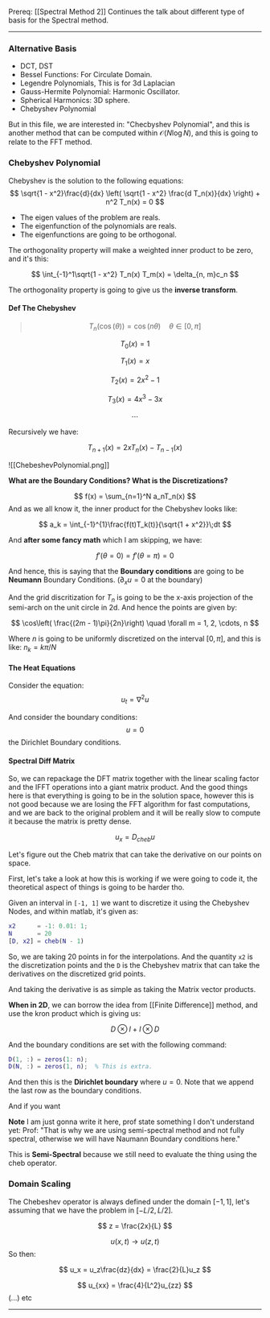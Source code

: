 Prereq: [[Spectral Method 2]]
Continues the talk about different type of basis for the Spectral method. 

---


### Alternative Basis

* DCT, DST
* Bessel Functions: For Circulate Domain. 
* Legendre Polynomials, This is for 3d Laplacian 
* Gauss-Hermite Polynomial: Harmonic Oscillator. 
* Spherical Harmonics: 3D sphere.  
* Chebyshev Polynomial

But in this file, we are interested in: "Checbyshev Polynomial", and this is another method that can be computed within $\mathcal{O}(N\log{N})$, and this is going to relate to the FFT method. 

### Chebyshev Polynomial

Chebyshev is the solution to the following equations: 
$$
\sqrt{1 - x^2}\frac{d}{dx} \left( 
	\sqrt{1 - x^2} \frac{d T_n(x)}{dx}
\right)
+
n^2 T_n(x) = 0
$$

* The eigen values of the problem are reals. 
* The eigenfunction of the polynomials are reals. 
* The eigenfunctions are going to be orthogonal. 

The orthogonality property will make a weighted inner product to be zero, and it's this: 

$$
\int_{-1}^1\sqrt{1 - x^2} T_n(x) T_m(x) = \delta_{n, m}c_n
$$

The orthogonality property is going to give us the **inverse transform**. 

#### Def The Chebyshev

> $$
> T_n(\cos(\theta)) = \cos(n\theta) \quad \theta \in [0, \pi]
> $$

$$
T_0(x) = 1
$$

$$
T_1(x) = x
$$

$$
T_2(x) = 2x^2 - 1
$$ 

$$
T_3(x) = 4x^3 - 3x
$$

$$
\cdots
$$

 Recursively we have: 
 
$$
T_{n + 1}(x) = 2xT_n(x) - T_{n - 1}(x) 
$$

![[ChebeshevPolynomial.png]]

**What are the Boundary Conditions? What is the Discretizations?**

$$
f(x) = \sum_{n=1}^N a_nT_n(x)
$$
And as we all know it, the inner product for the Chebyshev looks like: 

$$
a_k = \int_{-1}^{1}\frac{f(t)T_k(t)}{\sqrt{1 + x^2}}\;dt
$$

And **after some fancy math** which I am skipping, we have: 

$$
f'(\theta = 0) = f'(\theta=\pi) = 0
$$

And hence, this is saying  that the **Boundary conditions** are going to be **Neumann** Boundary Conditions. ($\partial_x u = 0$ at the boundary)

And the grid discritization for $T_n$ is going to be the x-axis projection of the semi-arch on the unit circle in 2d. And hence the points are given by: 

$$
\cos\left( \frac{(2m - 1)\pi}{2n}\right) \quad \forall m = 1, 2, \cdots, n
$$

Where $n$ is going to be uniformly discretized on the interval $[0, \pi]$, and this is like: $n_k = k\pi/N$

#### The Heat Equations

Consider the equation: 
$$
u_t = \nabla^2 u
$$

And consider the boundary conditions: $$u = 0$$ the Dirichlet Boundary conditions. 

#### Spectral Diff Matrix 

So, we can repackage the DFT matrix together with the linear scaling factor and the IFFT operations into a giant matrix product. And the good things here is that everything is going to be in the solution space, however this is not good because we are losing the FFT algorithm for fast computations, and we are back to the original problem and it will be really slow to compute it because the matrix is pretty dense. 

$$
u_x = D_{cheb} u
$$

Let's figure out the Cheb matrix that can take the derivative on our points on space. 

First, let's take a look at how this is working if we were going to code it, the theoretical aspect of things is going to be harder tho. 

Given an interval in `[-1, 1]` we want to discretize it using the Chebyshev Nodes, and within matlab, it's given as: 

```matlab
x2      = -1: 0.01: 1; 
N       = 20
[D, x2] = cheb(N - 1)
```

So, we are taking 20 points in for the interpolations. And the quantity `x2` is the discretization points and the `D` is the Chebyshev matrix that can take the derivatives on the discretized grid points. 

And taking the derivative is as simple as taking the Matrix vector products. 

**When in 2D**, we can borrow the idea from [[Finite Difference]] method, and use the kron product which is giving us: 

$$
D\otimes I + I\otimes D
$$

And the boundary conditions are set with the following command: 

```matlab
D(1, :) = zeros(1: n); 
D(N, :) = zeros(1, n);  % This is extra. 
```

And then this is the **Dirichlet boundary** where $u = 0$. Note that we append the last row as the boundary conditions. 

And if you want 

**Note**
I am just gonna write it here, prof state something I don't understand yet: 
Prof: "That is why we are using semi-spectral method and not fully spectral, otherwise we will have Naumann Boundary conditions here."

This is **Semi-Spectral** because we still need to evaluate the thing using the cheb operator. 


### Domain Scaling

The Chebeshev operator is always defined under the domain $[-1, 1]$, let's assuming that we have the problem in $[-L/2, L/2]$. 

$$
z = \frac{2x}{L}
$$

$$
u(x, t) \rightarrow u(z, t) 
$$
So then: 

$$
u_x = u_z\frac{dz}{dx} = \frac{2}{L}u_z
$$

$$
u_{xx} = \frac{4}{L^2}u_{zz}
$$
(...) etc

---

